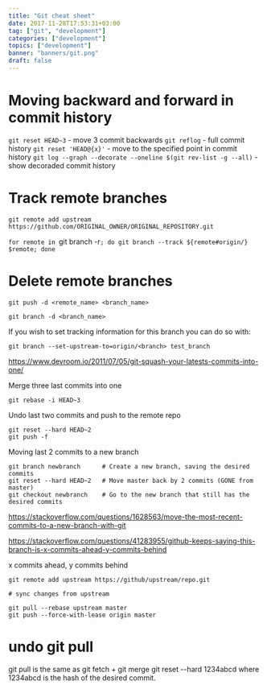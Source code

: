 ```yaml
---
title: "Git cheat sheet"
date: 2017-11-28T17:53:31+03:00
tag: ["git", "development"]
categories: ["development"]
topics: ["development"]
banner: "banners/git.png"
draft: false
---
```



# Moving backward and forward in commit history

`git reset HEAD~3` - move 3 commit backwards
`git reflog` - full commit history
`git reset 'HEAD@{x}'` - move to the specified point in commit history
`git log --graph --decorate --oneline $(git rev-list -g --all)` - show decoraded commit history


# Track remote branches

`git remote add upstream https://github.com/ORIGINAL_OWNER/ORIGINAL_REPOSITORY.git`

`for remote in `git branch -r`; do git branch --track ${remote#origin/} $remote; done`


# Delete remote branches

`git push -d <remote_name> <branch_name>`

`git branch -d <branch_name>`

If you wish to set tracking information for this branch you can do so with:

`git branch --set-upstream-to=origin/<branch> test_branch`


https://www.devroom.io/2011/07/05/git-squash-your-latests-commits-into-one/

Merge three last commits into one

`git rebase -i HEAD~3`


Undo last two commits and push to the remote repo

```
git reset --hard HEAD~2
git push -f
```

Moving last 2 commits to a new branch

```
git branch newbranch      # Create a new branch, saving the desired commits
git reset --hard HEAD~2   # Move master back by 2 commits (GONE from master)
git checkout newbranch    # Go to the new branch that still has the desired commits
```

https://stackoverflow.com/questions/1628563/move-the-most-recent-commits-to-a-new-branch-with-git


https://stackoverflow.com/questions/41283955/github-keeps-saying-this-branch-is-x-commits-ahead-y-commits-behind

x commits ahead, y commits behind

```
git remote add upstream https://github/upstream/repo.git

# sync changes from upstream

git pull --rebase upstream master
git push --force-with-lease origin master
```


# undo git pull

git pull is the same as git fetch + git merge
git reset --hard 1234abcd where 1234abcd is the hash of the desired commit.
